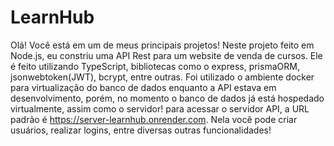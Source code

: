 # LearnHub
Olá! Você está em um de meus principais projetos!
Neste projeto feito em Node.js, eu constriu uma API Rest para um website de venda de cursos.
Ele é feito utilizando TypeScript, bibliotecas como o express, prismaORM, jsonwebtoken(JWT), bcrypt, entre outras.
Foi utilizado o ambiente docker para virtualização do banco de dados enquanto a API estava em desenvolvimento,
porém, no momento o banco de dados já está hospedado virtualmente, assim como o servidor!
para acessar o servidor API, a URL padrão é https://server-learnhub.onrender.com.
Nela você pode criar usuários, realizar logins, entre diversas outras funcionalidades!
